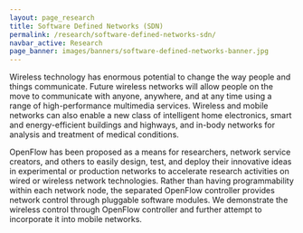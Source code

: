 ```yaml
---
layout: page_research
title: Software Defined Networks (SDN)
permalink: /research/software-defined-networks-sdn/
navbar_active: Research
page_banner: images/banners/software-defined-networks-banner.jpg
---
```



Wireless technology has enormous potential to change the way people and things communicate. Future wireless networks will allow people on the move to communicate with anyone, anywhere, and at any time using a range of high-performance multimedia services. Wireless and mobile networks can also enable a new class of intelligent home electronics, smart and energy-efficient buildings and highways, and in-body networks for analysis and treatment of medical conditions.

OpenFlow has been proposed as a means for researchers, network service creators, and others to easily design, test, and deploy their innovative ideas in experimental or production networks to accelerate research activities on wired or wireless network technologies. Rather than having programmability within each network node, the separated OpenFlow controller provides network control through pluggable software modules. We demonstrate the wireless control through OpenFlow controller and further attempt to incorporate it into mobile networks.
